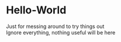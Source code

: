 # Hello-World
Just for messing around to try things out<br/>
Ignore everything, nothing useful will be here
